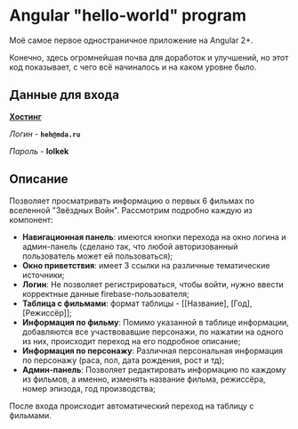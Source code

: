 # Angular "hello-world" program
Моё самое первое одностраничное приложение на Angular 2+.

Конечно, здесь огромнейшая почва для доработок и улучшений, но этот код показывает, с чего всё начиналось и на каком уровне было.

## Данные для входа
**[Хостинг](https://saritasa-first-angular-project.web.app)**

*Логин* - **`heh@mda.ru`**

*Пароль* - **lolkek**

## Описание
Позволяет просматривать информацию о первых 6 фильмах по вселенной "Звёздных Войн".
Рассмотрим подробно каждую из компонент:
* **Навигационная панель**: имеются кнопки перехода на окно логина и админ-панель (сделано так, что любой авторизованный пользователь может ей пользоваться);
* **Окно приветствия**: имеет 3 ссылки на различные тематические источники;
* **Логин**: Не позволяет регистрироваться, чтобы войти, нужно ввести корректные данные firebase-пользователя;
* **Таблица с фильмами**: формат таблицы - [[Название], [Год], [Режиссёр]];
* **Информация по фильму**: Помимо указанной в таблице информации, добавляются все участвовавшие персонажи, по нажатии на одного из них, происходит переход на его подробное описание;
* **Информация по персонажу**: Различная персональная информация по персонажу (раса, пол, дата рождения, рост и тд);
* **Админ-панель**: Позволяет редактировать информацию по каждому из фильмов, а именно, изменять название фильма, режиссёра, номер эпизода, год производства;

После входа происходит автоматический переход на таблицу с фильмами.

